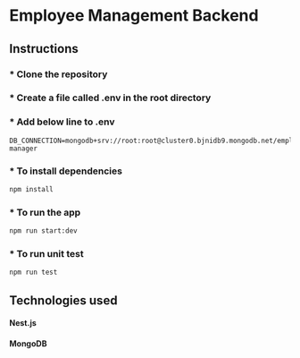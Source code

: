 # Employee Management Backend

## Instructions

###              * Clone the repository

###              * Create a file called .env in the root directory

###              * Add below line to .env

```
DB_CONNECTION=mongodb+srv://root:root@cluster0.bjnidb9.mongodb.net/employee-manager
```

###              * To install dependencies

```bash
npm install
```

###              * To run the app

```bash
npm run start:dev
```

###              * To run unit test

```bash
npm run test 
```

## Technologies used

#### Nest.js

#### MongoDB 
